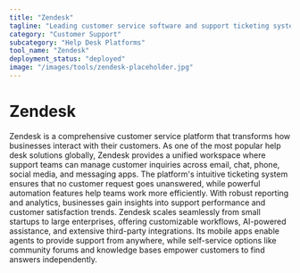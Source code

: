```yaml
---
title: "Zendesk"
tagline: "Leading customer service software and support ticketing system"
category: "Customer Support"
subcategory: "Help Desk Platforms"
tool_name: "Zendesk"
deployment_status: "deployed"
image: "/images/tools/zendesk-placeholder.jpg"
---
```


# Zendesk

Zendesk is a comprehensive customer service platform that transforms how businesses interact with their customers. As one of the most popular help desk solutions globally, Zendesk provides a unified workspace where support teams can manage customer inquiries across email, chat, phone, social media, and messaging apps. The platform's intuitive ticketing system ensures that no customer request goes unanswered, while powerful automation features help teams work more efficiently. With robust reporting and analytics, businesses gain insights into support performance and customer satisfaction trends. Zendesk scales seamlessly from small startups to large enterprises, offering customizable workflows, AI-powered assistance, and extensive third-party integrations. Its mobile apps enable agents to provide support from anywhere, while self-service options like community forums and knowledge bases empower customers to find answers independently.
